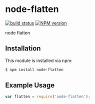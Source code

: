 node-flatten
========
[![build status](https://secure.travis-ci.org/ruanyl/node-flatten.svg)](http://travis-ci.org/ruanyl/node-flatten)
[![NPM version](https://badge.fury.io/js/node-flatten.svg)](http://badge.fury.io/js/node-flatten)

node flatten

## Installation

This module is installed via npm:

``` bash
$ npm install node-flatten
```

## Example Usage

``` js
var flatten = require('node-flatten');
```
